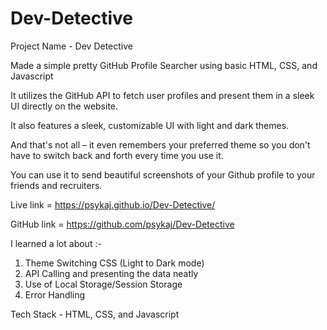 # Dev-Detective

Project Name - Dev Detective

Made a simple pretty GitHub Profile Searcher using basic HTML, CSS, and Javascript

It utilizes the GitHub API to fetch user profiles and present them in a sleek UI directly on the website.

It also features a sleek, customizable UI with light and dark themes.

And that's not all – it even remembers your preferred theme so you don't have to switch back and forth every time you use it.

You can use it to send beautiful screenshots of your Github profile to your friends and recruiters.

Live link = https://psykaj.github.io/Dev-Detective/

GitHub link = https://github.com/psykaj/Dev-Detective

I learned a lot about :-

1) Theme Switching CSS (Light to Dark mode)
2) API Calling and presenting the data neatly
3) Use of Local Storage/Session Storage
4) Error Handling

Tech Stack - HTML, CSS, and Javascript
